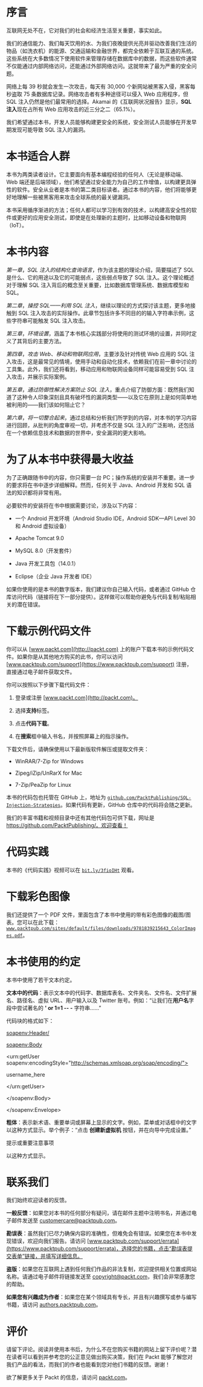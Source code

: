 # 序言

互联网无处不在，它对我们的社会和经济生活至关重要，事实如此。

我们的通信能力、我们每天饮用的水、为我们夜晚提供光亮并驱动改善我们生活的物品（如洗衣机）的能源、交通运输和金融世界，都完全依赖于互联互通的系统。这些系统在大多数情况下使用软件来管理存储在数据库中的数据，而这些软件通常不仅能通过内部网络访问，还能通过外部网络访问。这就带来了最为严重的安全问题。

网络上每 39 秒就会发生一次攻击，每天有 30,000 个新网站被黑客入侵，黑客每秒盗取 75 条数据库记录。网络攻击者有多种途径可以侵入 Web 应用程序，但 SQL 注入仍然是他们最常用的选择。Akamai 的《互联网状况报告》显示，**SQL 注入**现在占所有 Web 应用攻击的近三分之二（65.1%）。

我们希望通过本书，开发人员能够构建更安全的系统，安全测试人员能够在开发早期发现可能导致 SQL 注入的漏洞。

# 本书适合人群

本书为两类读者设计。它主要面向有基本编程经验的任何人（无论是移动端、Web 端还是后端领域），他们希望通过安全能力为自己的工作增值，以构建更具弹性的软件。安全从业者是本书的第二类目标读者。通过本书的内容，他们将能够更好地理解一些被黑客用来攻击全球系统的最关键漏洞。

本书采用循序渐进的方法；任何人都可以学习到有效的技术，以构建高安全性的软件或更好的应用安全测试，即使是在处理新的主题时，比如移动设备和物联网（IoT）。

# 本书内容

*第一章*，*SQL 注入的结构化查询语言*，作为该主题的理论介绍，简要描述了 SQL 是什么、它的用途以及它的可能弱点，这些弱点导致了 SQL 注入。这个理论概述对于理解 SQL 注入背后的概念至关重要，比如数据库管理系统、数据库模型和 SQL。

*第二章*，*操控 SQL——利用 SQL 注入*，继续以理论的方式探讨该主题，更多地接触到 SQL 注入攻击的实际操作。此章节包括许多不同目的的输入字符串示例，这些字符串可能触发 SQL 注入攻击。

*第三章*，*环境设置*，涵盖了本书核心实践部分将使用的测试环境的设置，并同时定义了其背后的主要方法。

*第四章*，*攻击 Web、移动和物联网应用*，主要涉及针对传统 Web 应用的 SQL 注入攻击，这是最常见的情境，使用手动和自动化技术，依赖我们在前一章中讨论的工具集。此外，我们还将看到，移动应用和物联网设备同样可能容易受到 SQL 注入攻击，并展示实际案例。

*第五章*，*通过防御性解决方案防止 SQL 注入*，重点介绍了防御方面：既然我们知道了这种令人印象深刻且具有破坏性的漏洞类型——以及它在原则上是如何简单地被利用的——我们该如何阻止它？

*第六章*，*将一切整合起来*，通过总结和分析我们所学到的内容，对本书的学习内容进行回顾，从批判的角度审视一切，并考虑不仅是 SQL 注入的广泛影响，还包括在一个依赖信息技术和数据的世界中，安全漏洞的更大影响。

# 为了从本书中获得最大收益

为了正确跟随书中的内容，你只需要一台 PC；操作系统的安装并不重要。进一步的要求将在书中逐步详细解释。然而，任何关于 Java、Android 开发和 SQL 语法的知识都将非常有用。

必要软件的安装将在书中根据需要讨论，涉及以下内容：

+   一个 Android 开发环境（Android Studio IDE，Android SDK—API Level 30 和 Android 虚拟设备）

+   Apache Tomcat 9.0

+   MySQL 8.0（开发套件）

+   Java 开发工具包（14.0.1）

+   Eclipse（企业 Java 开发者 IDE）

如果你使用的是本书的数字版本，我们建议你自己输入代码，或者通过 GitHub 仓库访问代码（链接将在下一部分提供）。这样做可以帮助你避免与代码复制/粘贴相关的潜在错误。

# 下载示例代码文件

你可以从 [www.packt.com](http://packt.com) 上的账户下载本书的示例代码文件。如果你是从其他地方购买的此书，你可以访问 [www.packtpub.com/support](https://www.packtpub.com/support) 注册，直接通过电子邮件获取文件。

你可以按照以下步骤下载代码文件：

1.  登录或注册 [www.packt.com](http://packt.com)。

1.  选择**支持**标签。

1.  点击**代码下载**。

1.  在**搜索**框中输入书名，并按照屏幕上的指示操作。

下载文件后，请确保使用以下最新版软件解压或提取文件夹：

+   WinRAR/7-Zip for Windows

+   Zipeg/iZip/UnRarX for Mac

+   7-Zip/PeaZip for Linux

本书的代码包也托管在 GitHub 上，地址为 [`github.com/PacktPublishing/SQL-Injection-Strategies`](https://github.com/PacktPublishing/SQL-Injection-Strategies)。如果代码有更新，GitHub 仓库中的代码将会随之更新。

我们的丰富书籍和视频目录中还有其他代码包可供下载，网址是 https://github.com/PacktPublishing/。欢迎查看！

# 代码实践

本书的《代码实践》视频可以在 [`bit.ly/3fioIHt`](https://bit.ly/3fioIHt) 观看。

# 下载彩色图像

我们还提供了一个 PDF 文件，里面包含了本书中使用的带有彩色图像的截图/图表。您可以在此下载：[`www.packtpub.com/sites/default/files/downloads/9781839215643_ColorImages.pdf`](http://www.packtpub.com/sites/default/files/downloads/9781839215643_ColorImages.pdf)。

# 本书使用的约定

本书中使用了若干文本约定。

**文本中的代码**：表示文本中的代码字、数据库表名、文件夹名、文件名、文件扩展名、路径名、虚拟 URL、用户输入以及 Twitter 账号。例如：“让我们在**用户名**字段中尝试著名的 **' or 1=1 -- -** 字符串……”

代码块的格式如下：

<soapenv:Header/>

<soapenv:Body>

<urn:getUser soapenv:encodingStyle="http://schemas.xmlsoap.org/soap/encoding/">

<username xsi:type="xsd:string">username_here</username>

</urn:getUser>

</soapenv:Body>

</soapenv:Envelope>

**粗体**：表示新术语、重要单词或屏幕上显示的文字。例如，菜单或对话框中的文字以这种方式显示。举个例子：“点击 **创建新虚拟机** 按钮，并在向导中完成设置。”

提示或重要注意事项

以这种方式显示。

# 联系我们

我们始终欢迎读者的反馈。

**一般反馈**：如果您对本书的任何部分有疑问，请在邮件主题中注明书名，并通过电子邮件发送至 customercare@packtpub.com。

**勘误表**：虽然我们已尽力确保内容的准确性，但难免会有错误。如果您在本书中发现错误，欢迎向我们报告。请访问 [www.packtpub.com/support/errata](https://www.packtpub.com/support/errata)，选择您的书籍，点击“勘误表提交表单”链接，并填写详细信息。

**盗版**：如果您在互联网上遇到任何我们作品的非法复制，欢迎提供相关位置或网站名称。请通过电子邮件将链接发送至 copyright@packt.com，我们会非常感激您的帮助。

**如果您有兴趣成为作者**：如果您在某个领域具有专长，并且有兴趣撰写或参与编写书籍，请访问 [authors.packtpub.com](http://authors.packtpub.com/)。

# 评价

请留下评论。阅读并使用本书后，为什么不在您购买书籍的网站上留下评价呢？潜在读者可以看到并参考您的公正意见做出购买决策，我们在 Packt 能够了解您对我们产品的看法，而我们的作者也能看到您对他们书籍的反馈。谢谢！

欲了解更多关于 Packt 的信息，请访问 [packt.com](http://packt.com)。

